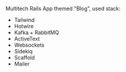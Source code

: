 Multitech Rails App themed "Blog", used stack:
 - Tailwind
 - Hotwire
 - Kafka + RabbitMQ
 - ActiveText
 - Websockets
 - Sidekiq
 - Scaffold
 - Mailer
